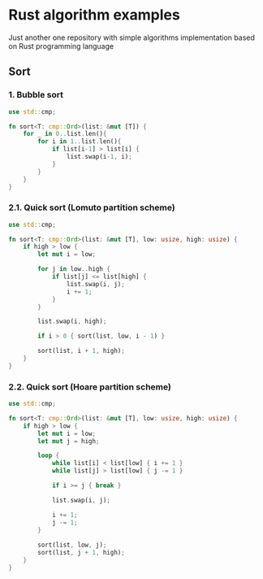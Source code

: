 # Rust algorithm examples

Just another one repository with simple algorithms implementation based on Rust programming language

## Sort

### 1. Bubble sort

```rs
use std::cmp;

fn sort<T: cmp::Ord>(list: &mut [T]) {
	for _ in 0..list.len(){
		for i in 1..list.len(){
			if list[i-1] > list[i] {
				list.swap(i-1, i);
			}
		}
	}
}
```

### 2.1. Quick sort (Lomuto partition scheme)

```rs
use std::cmp;

fn sort<T: cmp::Ord>(list: &mut [T], low: usize, high: usize) {
	if high > low {
		let mut i = low;

		for j in low..high {
			if list[j] <= list[high] { 
				list.swap(i, j);
				i += 1;
			}
		}

		list.swap(i, high);

		if i > 0 { sort(list, low, i - 1) }

		sort(list, i + 1, high);
	}
}
```

### 2.2. Quick sort (Hoare partition scheme)

```rs
use std::cmp;

fn sort<T: cmp::Ord>(list: &mut [T], low: usize, high: usize) {
	if high > low {
		let mut i = low;
		let mut j = high;

		loop {
			while list[i] < list[low] { i += 1 }
			while list[j] > list[low] { j -= 1 }

			if i >= j { break }

			list.swap(i, j);

			i += 1;
			j -= 1;
		}
		
		sort(list, low, j);
		sort(list, j + 1, high);
	}
}
```
